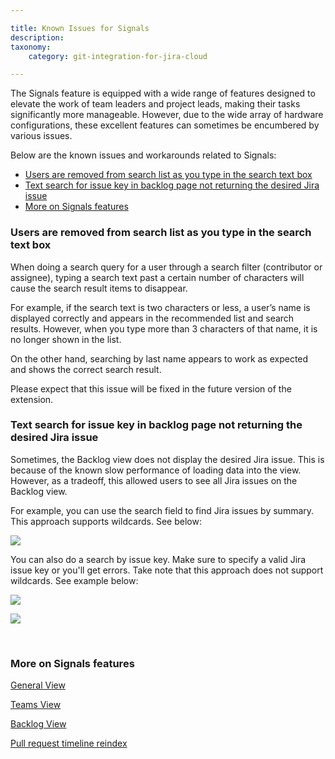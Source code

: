 ```yaml
---

title: Known Issues for Signals
description:
taxonomy:
    category: git-integration-for-jira-cloud

---
```


The Signals feature is equipped with a wide range of features designed to elevate the work of team leaders and project leads, making their tasks significantly more manageable. However, due to the wide array of hardware configurations, these excellent features can sometimes be encumbered by various issues.

Below are the known issues and workarounds related to Signals:

- [Users are removed from search list as you type in the search text box](#users-are-removed-from-search-list-as-you-type-in-the-search-text-box)
- [Text search for issue key in backlog page not returning the desired Jira issue](#text-search-for-issue-key-in-backlog-page-not-returning-the-desired-jira-issue)
- [More on Signals features](#more-on-Signals-features)

<div id="users-are-removed-from-search-list"></div>

### Users are removed from search list as you type in the search text box

When doing a search query for a user through a search filter (contributor or assignee), typing a search text past a certain number of characters will cause the search result items to disappear.

For example, if the search text is two characters or less, a user’s name is displayed correctly and appears in the recommended list and search results. However, when you type more than 3 characters of that name, it is no longer shown in the list.

On the other hand, searching by last name appears to work as expected and shows the correct search result.

Please expect that this issue will be fixed in the future version of the extension.

### Text search for issue key in backlog page not returning the desired Jira issue

Sometimes, the Backlog view does not display the desired Jira issue. This is because of the known slow performance of loading data into the view. However, as a tradeoff, this allowed users to see all Jira issues on the Backlog view.

For example, you can use the search field to find Jira issues by summary. This approach supports wildcards. See below:

![](/wp-content/uploads/tij-gitcloud-search-list-example.png)

You can also do a search by issue key. Make sure to specify a valid Jira issue key or you'll get errors. Take note that this approach does not support wildcards. See example below:

![](/wp-content/uploads/tij-gitcloud-search-supports-jql-example.png)

![](/wp-content/uploads/tij-gitcloud-search-error-example-01.png)

&nbsp;

### More on Signals features

[General View](/git-integration-for-jira-cloud/Signals-general-view-gij-cloud)

[Teams View](/git-integration-for-jira-cloud/Signals-teams-view-gij-cloud)

[Backlog View](/git-integration-for-jira-cloud/Signals-backlog-view-gij-cloud)

[Pull request timeline reindex](/git-integration-for-jira-cloud/pull-request-timeline-for-Signals-gij-cloud)


